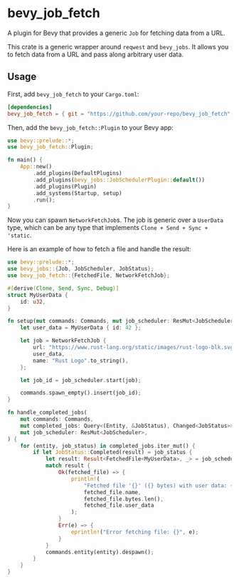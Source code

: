 # bevy_job_fetch

A plugin for Bevy that provides a generic `Job` for fetching data from a URL.

This crate is a generic wrapper around `reqwest` and `bevy_jobs`. It allows you to fetch data from a URL and pass along arbitrary user data.

## Usage

First, add `bevy_job_fetch` to your `Cargo.toml`:

```toml
[dependencies]
bevy_job_fetch = { git = "https://github.com/your-repo/bevy_job_fetch" } # Or from crates.io
```

Then, add the `bevy_job_fetch::Plugin` to your Bevy app:

```rust
use bevy::prelude::*;
use bevy_job_fetch::Plugin;

fn main() {
    App::new()
        .add_plugins(DefaultPlugins)
        .add_plugins(bevy_jobs::JobSchedulerPlugin::default())
        .add_plugins(Plugin)
        .add_systems(Startup, setup)
        .run();
}
```

Now you can spawn `NetworkFetchJob`s. The job is generic over a `UserData` type, which can be any type that implements `Clone + Send + Sync + 'static`.

Here is an example of how to fetch a file and handle the result:

```rust
use bevy::prelude::*;
use bevy_jobs::{Job, JobScheduler, JobStatus};
use bevy_job_fetch::{FetchedFile, NetworkFetchJob};

#[derive(Clone, Send, Sync, Debug)]
struct MyUserData {
    id: u32,
}

fn setup(mut commands: Commands, mut job_scheduler: ResMut<JobScheduler>) {
    let user_data = MyUserData { id: 42 };

    let job = NetworkFetchJob {
        url: "https://www.rust-lang.org/static/images/rust-logo-blk.svg".to_string(),
        user_data,
        name: "Rust Logo".to_string(),
    };

    let job_id = job_scheduler.start(job);

    commands.spawn_empty().insert(job_id);
}

fn handle_completed_jobs(
    mut commands: Commands,
    mut completed_jobs: Query<(Entity, &JobStatus), Changed<JobStatus>>,
    mut job_scheduler: ResMut<JobScheduler>,
) {
    for (entity, job_status) in completed_jobs.iter_mut() {
        if let JobStatus::Completed(result) = job_status {
            let result: Result<FetchedFile<MyUserData>, _> = job_scheduler.result(result.id()).unwrap();
            match result {
                Ok(fetched_file) => {
                    println!(
                        "Fetched file '{}' ({} bytes) with user data: {:?}",
                        fetched_file.name,
                        fetched_file.bytes.len(),
                        fetched_file.user_data
                    );
                }
                Err(e) => {
                    eprintln!("Error fetching file: {}", e);
                }
            }
            commands.entity(entity).despawn();
        }
    }
}
```
